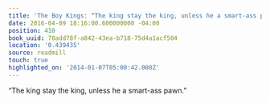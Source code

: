 ```yaml
---
title: 'The Boy Kings: “The king stay the king, unless he a smart-ass pawn.”'
date: 2016-04-09 18:16:00.600000000 -04:00
position: 410
book_uuid: 78add78f-a842-43ea-b718-75d4a1acf504
location: '0.439435'
source: readmill
touch: true
highlighted_on: '2014-01-07T05:00:42.000Z'
---
```


“The king stay the king, unless he a smart-ass pawn.”
